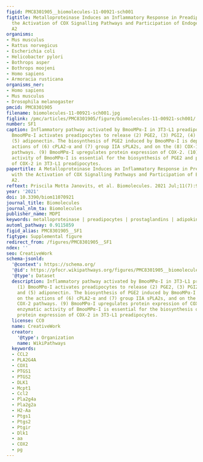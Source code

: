 ```yaml
---
figid: PMC8301905__biomolecules-11-00921-sch001
figtitle: Metalloproteinase Induces an Inflammatory Response in Preadipocytes with
  the Activation of COX Signalling Pathways and Participation of Endogenous Phospholipases
  A2
organisms:
- Mus musculus
- Rattus norvegicus
- Escherichia coli
- Helicobacter pylori
- Bothrops asper
- Bothrops moojeni
- Homo sapiens
- Armoracia rusticana
organisms_ner:
- Homo sapiens
- Mus musculus
- Drosophila melanogaster
pmcid: PMC8301905
filename: biomolecules-11-00921-sch001.jpg
figlink: /pmc/articles/PMC8301905/figure/biomolecules-11-00921-sch001/
number: SF1
caption: Inflammatory pathway activated by BmooMPα-I in 3T3-L1 preadipocytes. (1)
  BmooMPα-I activates preadipocytes to release (2) PGE2, (3) PGI2, (4) MCP-1, and
  (5) adiponectin. The biosynthesis of PGE2 induced by BmooMPα-I is dependent on the
  actions of (6) cPLA2-α and (7) group IIA sPLA2s, and on the (8) COX-1 and COX-2
  pathways. (9) BmooMPα-I upregulates protein expression of COX-2. (10) The enzymatic
  activity of BmooMPα-I is essential for the biosynthesis of PGE2 and protein expression
  of COX-2 in 3T3-L1 preadipocytes.
papertitle: A Metalloproteinase Induces an Inflammatory Response in Preadipocytes
  with the Activation of COX Signalling Pathways and Participation of Endogenous Phospholipases
  A2.
reftext: Priscila Motta Janovits, et al. Biomolecules. 2021 Jul;11(7):921.
year: '2021'
doi: 10.3390/biom11070921
journal_title: Biomolecules
journal_nlm_ta: Biomolecules
publisher_name: MDPI
keywords: metalloproteinase | preadipocytes | prostaglandins | adipokines | cytokines
automl_pathway: 0.9115859
figid_alias: PMC8301905__SF1
figtype: Supplemental figure
redirect_from: /figures/PMC8301905__SF1
ndex: ''
seo: CreativeWork
schema-jsonld:
  '@context': https://schema.org/
  '@id': https://pfocr.wikipathways.org/figures/PMC8301905__biomolecules-11-00921-sch001.html
  '@type': Dataset
  description: Inflammatory pathway activated by BmooMPα-I in 3T3-L1 preadipocytes.
    (1) BmooMPα-I activates preadipocytes to release (2) PGE2, (3) PGI2, (4) MCP-1,
    and (5) adiponectin. The biosynthesis of PGE2 induced by BmooMPα-I is dependent
    on the actions of (6) cPLA2-α and (7) group IIA sPLA2s, and on the (8) COX-1 and
    COX-2 pathways. (9) BmooMPα-I upregulates protein expression of COX-2. (10) The
    enzymatic activity of BmooMPα-I is essential for the biosynthesis of PGE2 and
    protein expression of COX-2 in 3T3-L1 preadipocytes.
  license: CC0
  name: CreativeWork
  creator:
    '@type': Organization
    name: WikiPathways
  keywords:
  - CCL2
  - PLA2G4A
  - COX1
  - PTGS1
  - PTGS2
  - DLK1
  - Mcpt1
  - Ccl2
  - Pla2g4a
  - Pla2g2a
  - H2-Aa
  - Ptgs1
  - Ptgs2
  - Ptgir
  - Dlk1
  - aa
  - COX2
  - pg
---
```

